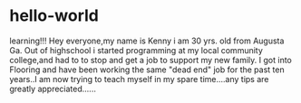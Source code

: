 # hello-world
learning!!!
Hey everyone,my name is Kenny i am 30 yrs. old from Augusta Ga. Out of highschool i started programming at my local community college,and had to to stop and get a job to support my new family. I got into Flooring and have been working the same "dead end" job for the past ten years..I am now trying to teach myself in my spare time....any tips are greatly appreciated......

